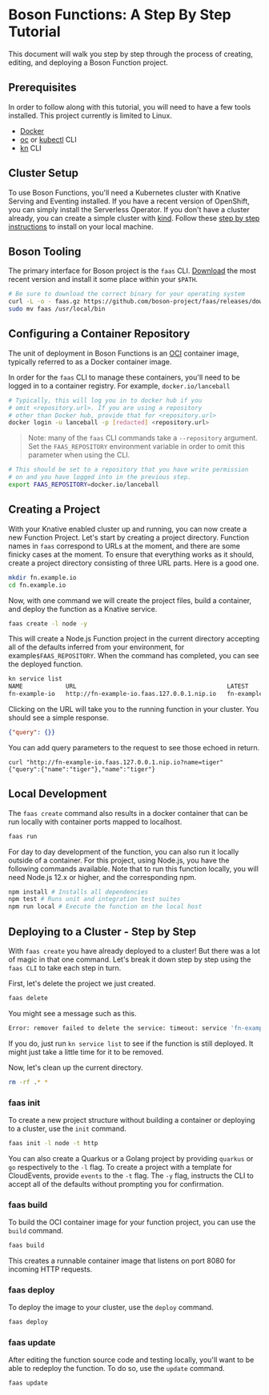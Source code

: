 # Boson Functions: A Step By Step Tutorial
This document will walk you step by step through the process of creating,
editing, and deploying a Boson Function project.

## Prerequisites
In order to follow along with this tutorial, you will need to have a few
tools installed. This project currently is limited to Linux.

* [Docker](https://docs.docker.com/install/)
* [oc](https://docs.openshift.com/container-platform/4.2/cli_reference/openshift_cli/getting-started-cli.html#cli-installing-cli_cli-developer-commands) or [kubectl](https://kubernetes.io/docs/tasks/tools/install-kubectl/) CLI
* [kn](https://knative.dev/docs/install/install-kn/) CLI


## Cluster Setup
To use Boson Functions, you'll need a Kubernetes cluster with Knative Serving
and Eventing installed. If you have a recent version of OpenShift, you can
simply install the Serverless Operator. If you don't have a cluster already,
you can create a simple cluster with [kind](https://kind.sigs.k8s.io/). Follow
these [step by step instructions](kind-setup.md) to install on your local
machine.

## Boson Tooling
The primary interface for Boson project is the `faas` CLI.
[Download][faas-download] the most recent version and install it some place
within your `$PATH`.

```sh
# Be sure to download the correct binary for your operating system
curl -L -o - faas.gz https://github.com/boson-project/faas/releases/download/v0.7.0/faas_linux_amd64.gz | gunzip > faas && chmod 755 faas
sudo mv faas /usr/local/bin
```
## Configuring a Container Repository
The unit of deployment in Boson Functions is an [OCI](https://opencontainers.org/)
container image, typically referred to as a Docker container image.

In order for the `faas` CLI to manage these containers, you'll need to be
logged in to a container registry. For example, `docker.io/lanceball`


```bash
# Typically, this will log you in to docker hub if you
# omit <repository.url>. If you are using a repository
# other than Docker hub, provide that for <repository.url>
docker login -u lanceball -p [redacted] <repository.url>
```

> Note: many of the `faas` CLI commands take a `--repository` argument.
> Set the `FAAS_REPOSITORY` environment variable in order to omit this
> parameter when using the CLI.

```bash
# This should be set to a repository that you have write permission
# on and you have logged into in the previous step.
export FAAS_REPOSITORY=docker.io/lanceball
```

## Creating a Project
With your Knative enabled cluster up and running, you can now create a new
Function Project. Let's start by creating a project directory. Function names
in `faas` correspond to URLs at the moment, and there are some finicky cases
at the moment. To ensure that everything works as it should, create a project
directory consisting of three URL parts. Here is a good one.

```bash
mkdir fn.example.io
cd fn.example.io
```

Now, with one command we will create the project files, build a container, and
deploy the function as a Knative service.


```bash
faas create -l node -y
```

This will create a Node.js Function project in the current directory accepting
all of the defaults inferred from your environment, for example`$FAAS_REPOSITORY`.
When the command has completed, you can see the deployed function.

```bash
kn service list
NAME            URL                                          LATEST                  AGE   CONDITIONS   READY   REASON
fn-example-io   http://fn-example-io.faas.127.0.0.1.nip.io   fn-example-io-ngswh-1   24s   3 OK / 3     True
```

Clicking on the URL will take you to the running function in your cluster. You should see
a simple response.

```json
{"query": {}}
```

You can add query parameters to the request to see those echoed in return.

```console
curl "http://fn-example-io.faas.127.0.0.1.nip.io?name=tiger"
{"query":{"name":"tiger"},"name":"tiger"}
```

## Local Development
The `faas create` command also results in a docker container that can be run locally
with container ports mapped to localhost.

```bash
faas run
```

For day to day development of the function, you can also run it locally outside of a
container. For this project, using Node.js, you have the following commands available.
Note that to run this function locally, you will need Node.js 12.x or higher, and the
corresponding npm.

```bash
npm install # Installs all dependencies
npm test # Runs unit and integration test suites
npm run local # Execute the function on the local host
```

## Deploying to a Cluster - Step by Step
With `faas create` you have already deployed to a cluster! But there was
a lot of magic in that one command. Let's break it down step by step using
the `faas CLI` to take each step in turn.

First, let's delete the project we just created.

```bash
faas delete
```

You might see a message such as this.

```bash
Error: remover failed to delete the service: timeout: service 'fn-example-io' not ready after 30 seconds.
```

If you do, just run `kn service list` to see if the function is still deployed.
It might just take a little time for it to be removed.

Now, let's clean up the current directory.

```bash
rm -rf .* *
```

### faas init
To create a new project structure without building a container or deploying
to a cluster, use the `init` command.

```bash
faas init -l node -t http
```

You can also create a Quarkus or a Golang project by providing `quarkus` or
`go` respectively to the `-l` flag. To create a project with a template for
CloudEvents, provide `events` to the `-t` flag. The `-y` flag, instructs the
CLI to accept all of the defaults without prompting you for confirmation.

### faas build
To build the OCI container image for your function project, you can use
the `build` command.

```bash
faas build
```

This creates a runnable container image that listens on port 8080 for incoming
HTTP requests.

### faas deploy
To deploy the image to your cluster, use the `deploy` command.

```bash
faas deploy
```

### faas update
After editing the function source code and testing locally, you'll want to be
able to redeploy the function. To do so, use the `update` command.

```bash
faas update
```

[faas-download]: https://github.com/boson-project/faas/releases